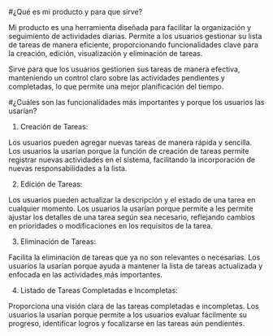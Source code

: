 #¿Qué es mi producto y para que sirve?

Mi producto es una herramienta diseñada para facilitar la organización y seguimiento de actividades diarias. Permite a los usuarios gestionar su lista de tareas de manera eficiente, proporcionando funcionalidades clave para la creación, edición, visualización y eliminación de tareas.

Sirve para que los usuarios gestionen sus tareas de manera efectiva, manteniendo un control claro sobre las actividades pendientes y completadas, lo que permite una mejor planificación del tiempo.

#¿Cuáles son las funcionalidades más importantes y porque los usuarios las usarían?

1) Creación de Tareas:

Los usuarios pueden agregar nuevas tareas de manera rápida y sencilla. Los usuarios la usarían porque la función de creación de tareas permite registrar nuevas actividades en el sistema, facilitando la incorporación de nuevas responsabilidades a la lista.

2) Edición de Tareas:

Los usuarios pueden actualizar la descripción y el estado de una tarea en cualquier momento. Los usuarios la usarían porque permite a les permite ajustar los detalles de una tarea según sea necesario, reflejando cambios en prioridades o modificaciones en los requisitos de la tarea.

3) Eliminación de Tareas:

Facilita la eliminación de tareas que ya no son relevantes o necesarias. Los usuarios la usarían porque ayuda a mantener la lista de tareas actualizada y enfocada en las actividades más importantes.

4) Listado de Tareas Completadas e Incompletas:

Proporciona una visión clara de las tareas completadas e incompletas. Los usuarios la usarían porque permite a los usuarios evaluar fácilmente su progreso, identificar logros y focalizarse en las tareas aún pendientes.
